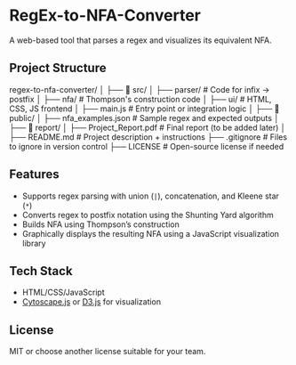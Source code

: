 # RegEx-to-NFA-Converter

A web-based tool that parses a regex and visualizes its equivalent NFA.

## Project Structure
regex-to-nfa-converter/ 
│ ├── 📁 src/
      │ ├── parser/ # Code for infix → postfix 
      │ ├── nfa/ # Thompson's construction code 
      │ ├── ui/ # HTML, CSS, JS frontend 
      │ ├── main.js # Entry point or integration logic 
│ ├── 📁 public/
      │ ├── nfa_examples.json # Sample regex and expected outputs 
│ ├── 📁 report/
      │ ├── Project_Report.pdf # Final report (to be added later) 
      │ ├── README.md # Project description + instructions 
├── .gitignore # Files to ignore in version control 
├── LICENSE # Open-source license if needed

## Features

- Supports regex parsing with union (`|`), concatenation, and Kleene star (`*`)
- Converts regex to postfix notation using the Shunting Yard algorithm
- Builds NFA using Thompson’s construction
- Graphically displays the resulting NFA using a JavaScript visualization library

## Tech Stack

- HTML/CSS/JavaScript
- [Cytoscape.js](https://js.cytoscape.org/) or [D3.js](https://d3js.org/) for visualization

## License

MIT or choose another license suitable for your team.
